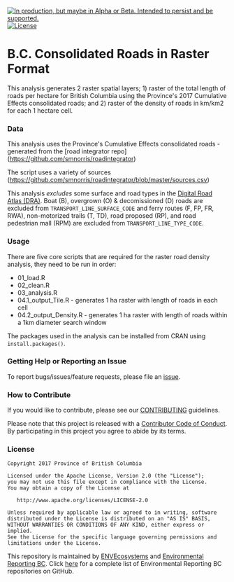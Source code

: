 
<!-- README.md is generated from README.Rmd. Please edit that file -->
<a id="devex-badge" rel="Delivery" href="https://github.com/BCDevExchange/assets/blob/master/README.md"><img alt="In production, but maybe in Alpha or Beta. Intended to persist and be supported." style="border-width:0" src="https://assets.bcdevexchange.org/images/badges/delivery.svg" title="In production, but maybe in Alpha or Beta. Intended to persist and be supported." /></a> [![License](https://img.shields.io/badge/License-Apache%202.0-blue.svg)](https://opensource.org/licenses/Apache-2.0)

B.C. Consolidated Roads in Raster Format
========================================

This analysis generates 2 raster spatial layers; 1) raster of the total length of roads per hectare for British Columbia using the Province's 2017 Cumulative Effects consolidated roads; and 2) raster of the density of roads in km/km2 for each 1 hectare cell.

### Data

This analysis uses the Province's Cumulative Effects consolidated roads - generated from the \[road integrator repo\] (<https://github.com/smnorris/roadintegrator>)

The script uses a variety of sources (<https://github.com/smnorris/roadintegrator/blob/master/sources.csv>)

This analysis *excludes* some surface and road types in the [Digital Road Atlas (DRA)](https://catalogue.data.gov.bc.ca/dataset/bb060417-b6e6-4548-b837-f9060d94743e). Boat (B), overgrown (O) & decomissioned (D) roads are excluded from `TRANSPORT_LINE_SURFACE_CODE` and ferry routes (F, FP, FR, RWA), non-motorized trails (T, TD), road proposed (RP), and road pedestrian mall (RPM) are excluded from `TRANSPORT_LINE_TYPE_CODE`.

### Usage

There are five core scripts that are required for the raster road density analysis, they need to be run in order:

-   01\_load.R
-   02\_clean.R
-   03\_analysis.R
-   04.1\_output\_Tile.R - generates 1 ha raster with length of roads in each cell
-   04.2\_output\_Density.R - generates 1 ha raster with length of roads within a 1km diameter search window

The packages used in the analysis can be installed from CRAN using `install.packages()`.

### Getting Help or Reporting an Issue

To report bugs/issues/feature requests, please file an [issue](https://github.com/bcgov/bc-raster-roads/issues/).

### How to Contribute

If you would like to contribute, please see our [CONTRIBUTING](CONTRIBUTING.md) guidelines.

Please note that this project is released with a [Contributor Code of Conduct](CODE_OF_CONDUCT.md). By participating in this project you agree to abide by its terms.

### License

    Copyright 2017 Province of British Columbia

    Licensed under the Apache License, Version 2.0 (the "License");
    you may not use this file except in compliance with the License.
    You may obtain a copy of the License at 

       http://www.apache.org/licenses/LICENSE-2.0

    Unless required by applicable law or agreed to in writing, software
    distributed under the License is distributed on an "AS IS" BASIS,
    WITHOUT WARRANTIES OR CONDITIONS OF ANY KIND, either express or implied.
    See the License for the specific language governing permissions and
    limitations under the License.

This repository is maintained by [ENVEcosystems](https://github.com/orgs/bcgov/teams/envecosystems/members) and [Environmental Reporting BC](http://www2.gov.bc.ca/gov/content?id=FF80E0B985F245CEA62808414D78C41B). Click [here](https://github.com/bcgov/EnvReportBC-RepoList) for a complete list of Environmental Reporting BC repositories on GitHub.
